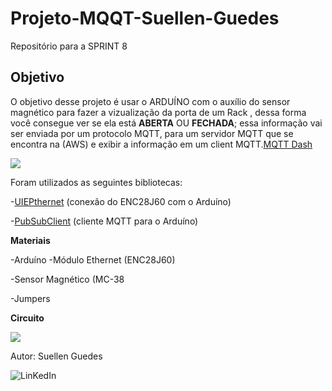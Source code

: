 # Projeto-MQQT-Suellen-Guedes
Repositório para a SPRINT 8
## Objetivo
O objetivo desse projeto é usar o ARDUÍNO com o auxílio do sensor magnético para fazer a vizualização da porta de um Rack , dessa forma você consegue ver se ela está **ABERTA** OU **FECHADA**; essa informação vai ser enviada por um protocolo MQTT, para um servidor MQTT que se encontra na (AWS) e exibir a informação em um client MQTT.[MQTT Dash](https://play.google.com/store/apps/details?id=net.routix.mqttdash&hl=pt_BR&gl=US)

![](https://camo.githubusercontent.com/7beef2d4780d87a603d7de49b2da0467c8537dff96575b628a04bd4010ebb1cc/68747470733a2f2f692e696d6775722e636f6d2f4d576870586b562e706e67)

Foram utilizados as seguintes bibliotecas: 

-[UIEPthernet](https://github.com/UIPEthernet/UIPEthernet) (conexão do ENC28J60 com o Arduíno) 

-[PubSubClient](https://github.com/knolleary/pubsubclient) (cliente MQTT para o Arduíno)

**Materiais**

-Arduíno
-Módulo Ethernet (ENC28J60)

-Sensor Magnético (MC-38

-Jumpers

**Circuito**

![](https://camo.githubusercontent.com/ad1da211b35b60b23fb095a64e76dc6504d0c3229e853bd82a69a4d5d27bbb88/68747470733a2f2f692e696d6775722e636f6d2f594947477453472e706e67)


Autor: Suellen Guedes

![LinKedIn](https://www.linkedin.com/my-items/saved-jobs/)

